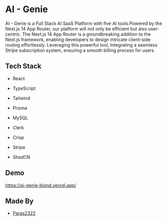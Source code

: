 
# AI - Genie

AI - Genie is a Full Stack AI SaaS Platform with five AI tools.Powered by the Next.js 14 App Router, our platform will not only be efficient but also user-centric.
The Next.js 14 App Router is a groundbreaking addition to the Next.js framework, enabling developers to design intricate client-side routing effortlessly. Leveraging this powerful tool, Integrating a seamless Stripe subscription system, ensuring a smooth billing process for users.
## Tech Stack

* React

* TypeScript

* Tailwind

* Prisma

* MySQL

* Clerk

* Crisp

* Stripe

* ShadCN

  
## Demo

https://ai-genie-blond.vercel.app/

## Made By

- [Paras2322](https://github.com/Paras2322)

  
